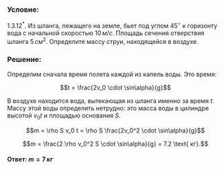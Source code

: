 ###  Условие: 

$1.3.12^{*}.$ Из шланга, лежащего на земле, бьет под углом $45^{\circ}$ к горизонту вода с начальной скоростью $10 \, м/с$. Площадь сечения отверствия шланга $5 \, см^{2}$. Определите массу струи, находящейся в воздухе. 

###  Решение: 

Определим сначала время полета каждой из капель воды. Это время:

$$t = \frac{2v_0 \cdot \sin\alpha}{g}$$ 

В воздухе находится вода, вытекающая из шланга именно за время $t$. Массу этой воды определить нетрудно: это масса воды в цилиндре высотой $v_0 t$ и площадью основания $S$.

$$m = \rho S v_0 t = \rho S \frac{2v_0^2 \cdot \sin\alpha}{g}$$ 

$$m = \frac{2 \rho v_0^2 S \cdot \sin\alpha}{g} = 7.2 \text{ кг}.$$ 

####  Ответ: $m = 7 \, кг$ 

  


